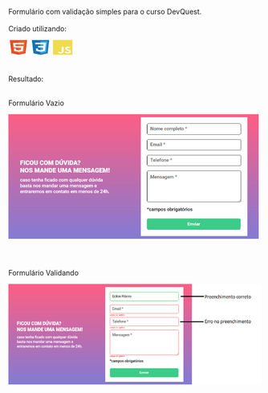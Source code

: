 Formulário com validação simples para o curso DevQuest.<br><br>
Criado utilizando:

 <img align="center" alt="HTML" height="30" width="40" src="https://raw.githubusercontent.com/devicons/devicon/master/icons/html5/html5-original.svg">  <img align="center" alt="CSS" height="30" width="40" src="https://raw.githubusercontent.com/devicons/devicon/master/icons/css3/css3-original.svg">
  <img align="center" alt="CSS" height="30" width="40" src="https://raw.githubusercontent.com/devicons/devicon/master/icons/javascript/javascript-plain.svg">



#
Resultado:<br><br>

Formulário Vazio <br>

<img src="./src/images/design/empty form.png" alt="Resultado do formulário vazio" width="499" height="248">
<br><br>



#
Formulário Validando <br>

<img src="./src/images/design/validation.png" alt="Resultado do formulário validando" width="550" height="200">

